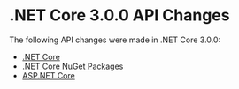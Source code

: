 # .NET Core 3.0.0 API Changes

The following API changes were made in .NET Core 3.0.0:

- [.NET Core](./.Net/3.0.0.md)
- [.NET Core NuGet Packages](./.Net/standalone-packages/3.0.0-standalone-packages.md)
- [ASP.NET Core](./Asp.Net/3.0.0.md)
